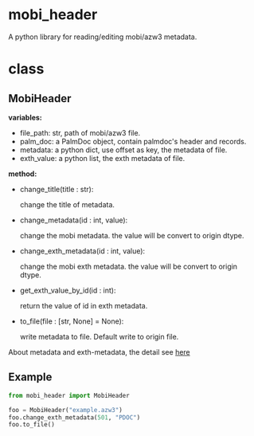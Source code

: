 # mobi_header
A python library for reading/editing mobi/azw3 metadata.

# class

## MobiHeader

**variables:**

* file_path: str, path of mobi/azw3 file.
* palm_doc: a PalmDoc object, contain palmdoc's header and records.
* metadata: a python dict, use offset as key, the metadata of file.
* exth_value: a python list, the exth metadata of file.

**method:**

* change_title(title : str): 
    
    change the title of metadata.

* change_metadata(id : int, value):
    
    change the mobi metadata. the value will be convert to origin dtype.

* change_exth_metadata(id : int, value):
    
    change the mobi exth metadata. the value will be convert to origin dtype.

* get_exth_value_by_id(id : int):
    
    return the value of id in exth metadata.

* to_file(file : [str, None] = None):
    
    write metadata to file. Default write to origin file.

About metadata and exth-metadata, the detail see [here](https://wiki.mobileread.com/wiki/Mobi#EXTH_Header)

## Example

```python
from mobi_header import MobiHeader

foo = MobiHeader("example.azw3")
foo.change_exth_metadata(501, "PDOC")
foo.to_file()
```